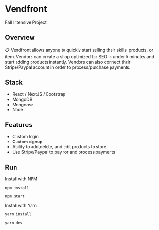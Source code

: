 # Vendfront
Fall Intensive Project 

## Overview

📋 Vendfront allows anyone to quickly start selling their skills, products, or item. Vendors can create a shop optimized for SEO in under 5 minutes and start adding products instantly. Vendors can also connect their Stripe/Paypal account in order to process/purchase payments. 

## Stack
* React / NextJS / Bootstrap
* MongoDB
* Mongoose
* Node

## Features
* Custom login
* Custom signup
* Ability to add,delete, and edit products to store
* Use Stripe/Paypal to pay for and process payments


## Run

Install with NPM 

```
npm install 
```

```
npm start 
```


Install with Yarn 

```
yarn install 
```

```
yarn dev 
```



